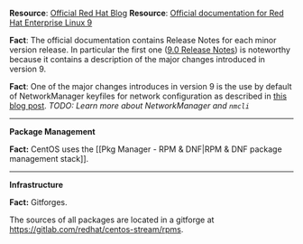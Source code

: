 
**Resource**: [Official Red Hat Blog](https://www.redhat.com/en/blog)
**Resource**: [Official documentation for Red Hat Enterprise Linux 9](https://access.redhat.com/documentation/en-us/red_hat_enterprise_linux/9)

**Fact**: The official documentation contains Release Notes for each minor version release. In particular the first one ([9.0 Release Notes](https://access.redhat.com/documentation/en-us/red_hat_enterprise_linux/9/html/9.0_release_notes)) is noteworthy because it contains a description of the major changes introduced in version 9.

**Fact**: One of the major changes introduces in version 9 is the use by default of NetworkManager keyfiles for network configuration as described in [this blog post](https://www.redhat.com/en/blog/rhel-9-networking-say-goodbye-ifcfg-files-and-hello-keyfiles). _TODO: Learn more about NetworkManager and `nmcli`_

---

**Package Management**

**Fact:** CentOS uses the [[Pkg Manager - RPM & DNF|RPM & DNF package management stack]].

---
 
**Infrastructure**

**Fact:** Gitforges.

The sources of all packages are located in a gitforge at https://gitlab.com/redhat/centos-stream/rpms.